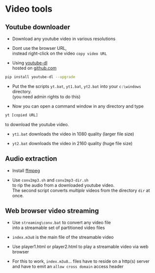 # Video tools

## Youtube downloader

* Download any youtube video in various resolutions

* Dont use the browser URL,  
instead right-click on the video `copy video URL`

* Using [youtube-dl](https://en.wikipedia.org/wiki/Youtube-dl)  
hosted on [github.com](https://github.com/ytdl-org/youtube-dl/releases/tag/2021.06.06)

```bash
pip install youtube-dl --upgrade
```

* Put the the scripts `yt.bat`, `yt1.bat`, `yt2.bat` into your `c:\windows` directory.  
(you need admin rights to do this)

* Now you can open a command window in any directory and type  

```bash
yt [copied URL]
```

to download the youtube video.

* `yt1.bat` downloads the video in 1080 quality (larger file size)

* `yt2.bat` downloads the video in 2160 quality (huge file size)

## Audio extraction

* Install [ffmpeg](https://ffmpeg.org/download.html)

* Use `conv2mp3.sh` and `conv2mp3-dir.sh`  
to rip the audio from a downloaded youtube video.  
The second script converts _multiple_ videos from the directory `dir` at once.

## Web browser video streaming

* Use `streaming\conv.bat` to convert any video file  
into a streamable set of partitioned video files

* `index.m3u8` is the main file of the streamable video

* Use player1.html or player2.html to play a streamable video via web browser

* For this to work, `index.m3u8`... files have to reside on a http(s) server  
and have to emit an `allow cross domain` access header
